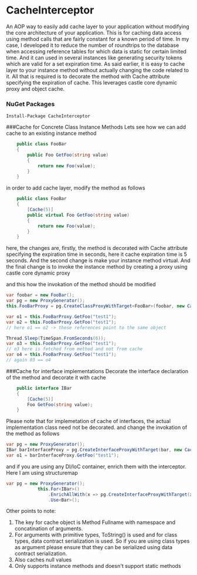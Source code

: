 # CacheInterceptor

An AOP way to easily add cache layer to your application without modifying the core architecture of your application. This is for caching data access using method calls that are fairly constant for a known period of time. In my case, I developed it to reduce the number of roundtrips to the database when accessing reference tables for which data is static for certain limited time. And it can used in several instances like generating security tokens which are valid for a set expiration time.
As said earlier, it is easy to cache layer to your instance method without actually changing the code related to it. All that is required is to decorate the method with Cache attribute specifying the expiration of cache. This leverages castle core dynamic proxy and object cache.

### NuGet Packages

```
Install-Package CacheInterceptor
```

###Cache for Concrete Class Instance Methods
Lets see how we can add cache to an existing instance method

```csharp
    public class FooBar
    {
        public Foo GetFoo(string value)
        {
            return new Foo(value);
        }
    }
```
in order to add cache layer, modify the method as follows
```csharp
    public class FooBar
    {
        [Cache(5)]
        public virtual Foo GetFoo(string value)
        {
            return new Foo(value);
        }
    }
```
here, the changes are, firstly, the method is decorated with Cache attribute specifying the expiration time in seconds, here it cache expiration time is 5 seconds. And the second change is make your instance method virtual.
And the final change is to invoke the instance method by creating a proxy using castle core dynamic proxy

and this how the invokation of the method should be modified
```csharp
var foobar = new FooBar();
var pg = new ProxyGenerator();
this.FooBarProxy = pg.CreateClassProxyWithTarget<FooBar>(foobar, new CacheInterceptor());

var o1 = this.FooBarProxy.GetFoo("test1");
var o2 = this.FooBarProxy.GetFoo("test1");
// here o1 == o2 -> these references point to the same object

Thread.Sleep(TimeSpan.FromSeconds(6));
var o3 = this.FooBarProxy.GetFoo("test1");
// o3 here is fetched from method and not from cache
var o4 = this.FooBarProxy.GetFoo("test1");
// again 03 == o4
```
###Cache for interface implementations
Decorate the interface declaration of the method and decorate it with cache
```csharp
    public interface IBar
    {
        [Cache(5)]
        Foo GetFoo(string value);
    }
```
Please note that for implemetation of cache of interfaces, the actual implementation class need not be decorated.
and change the invokation of the method as follows
```csharp
var pg = new ProxyGenerator();
IBar barInterfaceProxy = pg.CreateInterfaceProxyWithTarget(bar, new CacheInterceptor());
var o1 = barInterfaceProxy.GetFoo("test1");
```
and if you are using any DI/IoC container, enrich them with the interceptor. Here I am using structuremap
```csharp
var pg = new ProxyGenerator();
            this.For<IBar>()
                .EnrichAllWith(x => pg.CreateInterfaceProxyWithTarget(x, new CacheInterceptor()))
                .Use<Bar>();
```

Other points to note:
1) The key for cache object is Method Fullname with namespace and concatination of arguments.
2) For arguments with primitive types, ToString() is used and for class types, data contract serialization is used. So if you are using class types as argument please ensure that they can be serialized using data contract serialization.
3) Also caches null values
4) Only supports instance methods and doesn't support static methods


